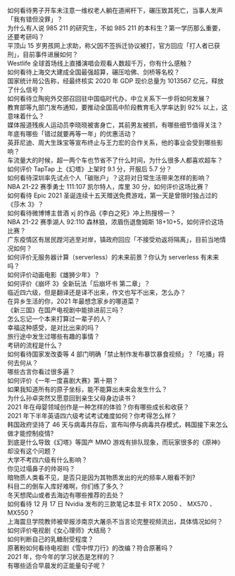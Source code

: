 如何看待男子开车未注意一维权老人躺在道闸杆下，碾压致其死亡，当事人发声「我有错但没罪」？  
为什么有人说 985 211 的研究生，不如 985 211 的本科生？第一学历那么重要，还要考研吗？  
平顶山 15 岁男孩网上求助，称父因不签拆迁协议被打，官方回应「打人者已获刑」，目前事件进展如何？  
Westlife 全球首场线上直播演唱会观看人数超千万，你有什么感触？  
如何看待上海交大建成全国最强超算，碾压哈佛、剑桥等名校？  
国家统计局公告称，经最终核实 2020 年 GDP 现价总量为 1013567 亿元，释放了什么信号？  
如何看待立陶宛外交部召回驻中国临时代办，中立关系下一步将如何发展？  
教育部等九部门发布通知，要推动全国高中阶段教育毛入学率达到 92% 以上，这意味着什么？  
媒体报道残疾人运动员李晓晓被害身亡，其前男友被抓，有哪些细节值得关注？  
年底有哪些「错过就要再等一年」的优惠活动？  
英菲尼迪、周大生珠宝等宣布终止与王力宏的合作关系，他的事业会受到哪些影响？  
车流量大的时候，超一两个车也节省不了什么时间，为什么很多人都喜欢超车？  
如何评价 TapTap 上《幻塔》上架时 9.1 分，开服后 5.7 分？  
如何看待深圳率先试点个人「碳账户」？这将对日常生活带来怎样的影响？  
NBA 21-22 赛季勇士 111:107 凯尔特人，库里 30 分，如何评价这场比赛？  
如何看待 Epic 2021 圣诞连续十五天赠送免费游戏，第一天是曾限时独占过的《莎木 3》？  
如何看待微博博主昔酒 xj 的作品《李白之死》冲上热搜榜一？  
NBA 21-22 赛季湖人 92:110 森林狼，浓眉伤退詹姆斯 18+10+5，如何评价这场比赛？  
广东疫情区有居民蹚河逃至对岸，镇政府回应「不接受劝返将隔离」，目前当地情况如何？  
如何评价无服务器计算（serverless）的未来前景？你认为 serverless 有未来吗？  
如何评价动画电影《雄狮少年》？  
如何评价《崩坏 3》全新玩法「后崩坏书 第二章」？  
临近四六级，但是翻译还是译不出来，作文也写不出来，怎么办？  
在异乡生活的你，2021 年最想念家乡的哪道菜？  
《新三国》在国产电视剧中能排进前三吗？  
怎么忘记一个本来打算过一辈子的人？  
幸福这种感受，是对比出来的吗？  
旅行途中发生过哪些有趣的事情？  
考研的流程是什么？  
如何看待国家发改委等 4 部门明确「禁止制作发布暴饮暴食视频」？「吃播」将何去何从？  
哪些古言你看过很多遍？  
如何评价《一年一度喜剧大赛》第十期？  
如果我知道所有的原子坐标，能不能算出未来会发生什么？  
为什么孙卓突然又愿意回到亲生父母身边读书？  
2021 年在母婴领域创作是一种怎样的体验？你有哪些成长和收获？  
2021 年下半年英语四六级考试考试难度如何？你考得怎么样？  
韩国政府坚持了 46 天与病毒共存后，宣布叫停与病毒共存模式，韩国接下来怎么做才能控制疫情?  
到底是什么导致《幻塔》等国产 MMO 游戏有排队现象，而玩家很多的《原神》却没有这个问题？  
大学不考四六级有什么影响？  
你见过塌鼻子的帅哥吗？  
暗物质人类看不见，是否只是因为其物质发出的光的频率人眼看不到?  
科目二的倒车入库好难啊，你们练了多久？  
冬天想爬山或者去海边有哪些推荐的去处？  
如何看待 12 月 17 日 Nvidia 发布的三款笔记本显卡 RTX 2050 、 MX570 、 MX550？  
上海震旦学院教师被举报涉南京大屠杀不当言论完整视频流出，具体情况如何？  
如何评价电视剧《女心理师》大结局？  
如何判断自己的乳糖耐受程度？  
原著粉如何看待电视剧《雪中悍刀行》的改编？符合原著吗？  
2021 年，你今年的学习状态是怎样的？  
有哪些适合早晨发的正能量句子呢？  
